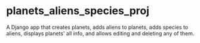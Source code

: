 # planets_aliens_species_proj
A Django app that creates planets, adds aliens to planets, adds species to  aliens, displays planets' all info, and allows editing and deleting any of them.